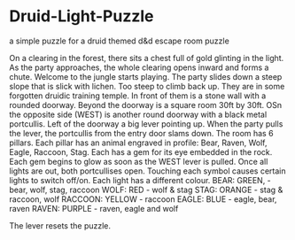 # Druid-Light-Puzzle
a simple puzzle for a druid themed d&amp;d escape room puzzle

On a clearing in the forest, there sits a chest full of gold glinting in the light. As the party approaches, the whole clearing opens inward and forms a chute. Welcome to the jungle starts playing.
The party slides down a steep slope that is slick with lichen. Too steep to climb back up. They are in some forgotten druidic training temple. In front of them is a stone wall with a rounded doorway. Beyond the doorway is a square room 30ft by 30ft. OSn the opposite side (WEST) is another round doorway with a black metal portcullis. Left of the doorway a big lever pointing up. When the party pulls the lever, the portcullis from the entry door slams down. The room has 6 pillars. Each pillar has an animal engraved in profile: Bear, Raven, Wolf, Eagle, Raccoon, Stag. Each has a gem for its eye embedded in the rock. Each gem begins to glow as soon as the WEST lever is pulled. Once all lights are out, both portcullises open.
Touching each symbol causes certain lights to switch off/on. Each light has a different colour.
BEAR: GREEN, - bear, wolf, stag, raccoon
WOLF: RED - wolf & stag
STAG: ORANGE - stag & raccoon, wolf
RACCOON: YELLOW - raccoon
EAGLE: BLUE -  eagle, bear,  raven
RAVEN: PURPLE - raven, eagle and wolf

The lever resets the puzzle.
